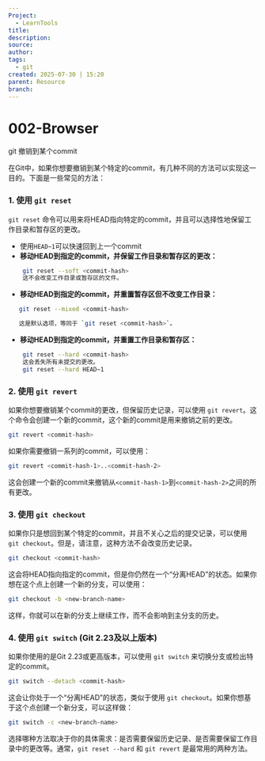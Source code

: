 ```yaml
---
Project:
  - LearnTools
title: 
description: 
source: 
author: 
tags:
  - git
created: 2025-07-30 | 15:20
parent: Resource
branch:
---
```

# 002-Browser
git 撤销到某个commit

在Git中，如果你想要撤销到某个特定的commit，有几种不同的方法可以实现这一目的。下面是一些常见的方法：

### 1. 使用 `git reset`
`git reset` 命令可以用来将HEAD指向特定的commit，并且可以选择性地保留工作目录和暂存区的更改。
-  使用`HEAD~1`可以快速回到上一个commit
- **移动HEAD到指定的commit，并保留工作目录和暂存区的更改：**
    
```bash
    git reset --soft <commit-hash>
    这不会改变工作目录或暂存区的文件。
```
- **移动HEAD到指定的commit，并重置暂存区但不改变工作目录：**
    
 ```bash
    git reset --mixed <commit-hash>

    这是默认选项，等同于 `git reset <commit-hash>`。
```

- **移动HEAD到指定的commit，并重置工作目录和暂存区：**
	

```bash
    git reset --hard <commit-hash>
    这会丢失所有未提交的更改。
    git reset --hard HEAD~1
```
    
### 2. 使用 `git revert`

如果你想要撤销某个commit的更改，但保留历史记录，可以使用 `git revert`。这个命令会创建一个新的commit，这个新的commit是用来撤销之前的更改。

```bash
git revert <commit-hash>
```

如果你需要撤销一系列的commit，可以使用：

```bash
git revert <commit-hash-1>..<commit-hash-2>
```

这会创建一个新的commit来撤销从`<commit-hash-1>`到`<commit-hash-2>`之间的所有更改。

### 3. 使用 `git checkout`

如果你只是想回到某个特定的commit，并且不关心之后的提交记录，可以使用 `git checkout`。但是，请注意，这种方法不会改变历史记录。

```bash
git checkout <commit-hash>
```

这会将HEAD指向指定的commit，但是你仍然在一个“分离HEAD”的状态。如果你想在这个点上创建一个新的分支，可以使用：

```bash
git checkout -b <new-branch-name>
```

这样，你就可以在新的分支上继续工作，而不会影响到主分支的历史。

### 4. 使用 `git switch` (Git 2.23及以上版本)

如果你使用的是Git 2.23或更高版本，可以使用 `git switch` 来切换分支或检出特定的commit。

```bash
git switch --detach <commit-hash>
```

这会让你处于一个“分离HEAD”的状态，类似于使用 `git checkout`。如果你想基于这个点创建一个新分支，可以这样做：

```bash
git switch -c <new-branch-name>
```

选择哪种方法取决于你的具体需求：是否需要保留历史记录、是否需要保留工作目录中的更改等。通常，`git reset --hard` 和 `git revert` 是最常用的两种方法。